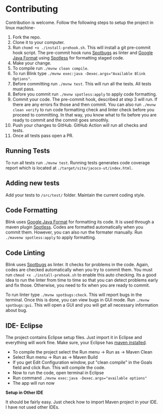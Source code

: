 # Contributing

Contribution is welcome. Follow the following steps to setup the project in
linux machine-

1. Fork the repo.
2. Clone it to your computer.
3. Run `chomd +x ./install-prehook.sh`. This will install a git pre-commit hook
   script. The pre-commit hook runs [Spotbugs](https://spotbugs.github.io/) as
   linter and [Google Java Format](https://github.com/google/google-java-format)
   using
   [Spotless](https://github.com/diffplug/spotless/tree/main/plugin-maven#google-java-format)
   for formatting staged code.
4. Make your change.
5. To compile run `./mvnw clean compile`.
6. To run Blink type `./mvnw exec:java -Dexec.args="Available Blink Options"`.
7. Before committing run `./mvnw test`. This will run all the tests. All tests
   must pass.
8. Before you commit run `./mvnw spotless:apply` to apply code formatting.
9. Commit your code. The pre-commit hook, described at step 3 will run. If there
   are any errors fix those and then commit. You can also run `./mvnw clean
   verify` to run code formatting check and linter check before you proceed to
   committing. In that way, you know what to fix before you are ready to commit
   and the commit goes smoothly.
11. Push your changes to GitHub. GitHub Action will run all checks and tests.
12. Once all tests pass open a PR.

## Running Tests

To run all tests run `./mvnw test`. Running tests generates code coverage report
which is located at `./target/site/jacoco-ut/index.html`.

## Adding new tests

Add your tests to `/src/test/` folder. Maintain the current coding style.

## Code Formatting

Blink uses [Google Java
Format](https://google.github.io/styleguide/javaguide.html) for
formatting its code. It is used through a maven plugin [Spotless](https://github.com/diffplug/spotless/tree/main/plugin-maven#google-java-format).
Codes are formatted automatically when you commit them. However, you can also
run the formater manually. Run `./mavenw spotless:apply` to apply formatting.

## Code Linting

Blink uses [Spotbugs](https://spotbugs.github.io/) as linter. It checks for
problems in the code. Again, codes are checked automatically when you try to
commit them. You must run `chmod +x ./install-prehook.sh` to enable this
auto checking. Its a good idea to run the linter from time to time so that you
can detect problems early and fix those. Otherwise, you need to fix when you are
ready to commit.

To run linter type `./mvnw spotbugs:check`. This will report bugs in the terminal.
Once this is done, you can view bugs in GUI mode. Run `./mvnw spotbugs:gui`.
This will open a GUI and you will get all necessary information about bug.

## IDE- Eclipse

The project contains Eclipse setup files. Just import it in Eclipse and
everything will work fine. Make sure, your Eclipse has [maven installed](https://www.toolsqa.com/java/maven/how-to-install-maven-eclipse-ide/).

- To compile the project select the Run menu -> Run as -> Maven Clean
- Select Run menu -> Run as -> Maven Build
- If you get Edit Configuration window, put "clean compile" in the Goals field
and click Run. This will compile the code.
- Now to run the code, open terminal in Eclipse
- Run command `./mvnw exec:java -Dexec.args="available options"`
- The app will run now

**Setup in Other IDE**

It should be fairly easy. Just check how to import Maven project in your IDE. I
have not used other IDEs.

